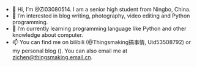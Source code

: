 - 👋 Hi, I’m @Zi03080514. I am a senior high student from Ningbo, China.
- 👀 I’m interested in blog writing, photography, video editing and Python programming.
- 🌱 I’m currently learning programming language like Python and other knowledge about computer.
- 📫 You can find me on bilibili (@Thingsmaking搞事情, Uid53508792) or my personal blog (). You can also email me at zichen@thingsmaking.email.cn.

<!---
Zi03080514/Zi03080514 is a ✨ special ✨ repository because its `README.md` (this file) appears on your GitHub profile.
You can click the Preview link to take a look at your changes.
--->

